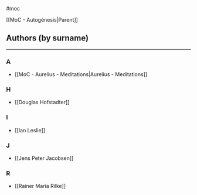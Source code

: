 #moc 

[[MoC - Autogénesis|Parent]]
## Authors (by surname)
---
### A
- [[MoC - Aurelius - Meditations|Aurelius - Meditations]]
### H
- [[Douglas Hofstadter]]
### I
- [[Ian Leslie]]
### J
- [[Jens Peter Jacobsen]]
### R
- [[Rainer Maria Rilke]]
